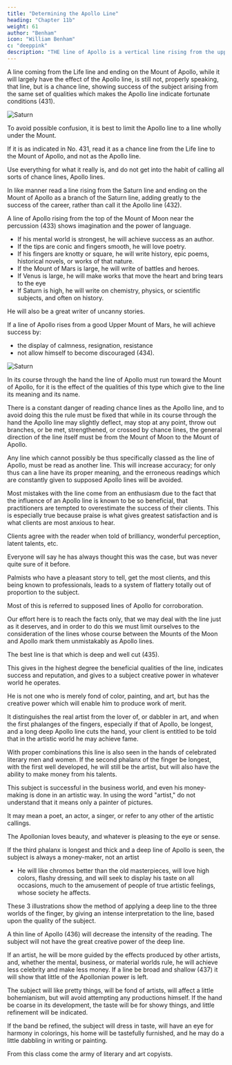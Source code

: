 ```yaml
---
title: "Determining the Apollo Line"
heading: "Chapter 11b"
weight: 61
author: "Benham"
icon: "William Benham"
c: "deeppink"
description: "THE line of Apollo is a vertical line rising from the upper part of the Mount of Moon or higher in the hand, running towards the Mount of Apollo"
---
```




A line coming from the Life line and ending on the Mount of Apollo, while it will largely have the effect of the Apollo line, is still not, properly speaking, that line, but is a chance line, showing success of the subject arising from the same set of qualities which makes the Apollo line indicate fortunate conditions (431).

![Saturn](/graphics/palm/431.png)


To avoid possible confusion, it is best to limit the Apollo line to a line wholly under the Mount.

If it is as indicated in No. 431, read it as a chance line from the Life line to the Mount of Apollo, and not as the Apollo line. 

Use everything for what it really is, and do not get into the habit of calling all sorts of chance lines, Apollo lines. 

In like manner read a line rising from the Saturn line and ending on the Mount of Apollo as a branch of the Saturn line, adding greatly to the success of the career, rather than call it the Apollo line (432).

A line of Apollo rising from the top of the Mount of Moon near the percussion (433) shows imagination and the power of language.
- If his mental world is strongest, he will achieve success as an author.
- If the tips are conic and fingers smooth, he will love poetry. 
- If his fingers are knotty or square, he will write history, epic poems, historical novels, or works of that nature. 
- If the Mount of Mars is large, he will write of battles and heroes.
- If Venus is large, he will make works that move the heart and bring tears to the eye
- If Saturn is high, he will write on chemistry, physics, or scientific subjects, and often on history.

He will also be a great writer of uncanny stories.

 <!-- Basing your estimate upon Chirognomy you can thus locate the special direction in which the line will bring success.  -->

If a line of Apollo rises from a good Upper Mount of Mars, he will achieve success by:
- the display of calmness, resignation, resistance
- not allow himself to become discouraged (434). 

![Saturn](/graphics/palm/434.png)

In its course through the hand the line of Apollo must run toward the Mount of Apollo, for it is the effect of the qualities of this type which give to the line its meaning and its name.

There is a constant danger of reading chance lines as the Apollo line, and to avoid doing this the rule must be fixed that while in its course through the hand the Apollo line may slightly deflect, may stop at any point, throw out branches, or be met, strengthened, or crossed by chance lines, the general direction of the line itself must be from the Mount of Moon to the Mount of Apollo. 

Any line which cannot possibly be thus specifically classed as the line of Apollo, must be read as another line. This will increase accuracy; for only thus can a line have its proper meaning, and the erroneous readings which are constantly given to supposed Apollo lines will be avoided.

Most mistakes with the line come from an enthusiasm due to the fact that the influence of an Apollo line is known to be so beneficial, that practitioners are tempted to overestimate the success of their clients. This is especially true because praise is what gives greatest satisfaction and is what clients are most anxious to hear. 

<!-- It is easier and more profitable for the palmist, for it is remarkable how  -->

Clients agree with the reader when told of brilliancy, wonderful perception, latent talents, etc.

Everyone will say he has always thought this was the case, but was never quite sure of it before. 

Palmists who have a pleasant story to tell, get the most clients, and this being known to professionals, leads to a system of flattery totally out of proportion to the subject. 

Most of this is referred to supposed lines of Apollo for corroboration. 

Our effort here is to reach the facts only, that we may deal with the line just as it deserves, and in order to do this we must limit ourselves to the consideration of the lines whose course between the Mounts of the Moon and Apollo mark them unmistakably as Apollo lines. 

<!-- The Line Of Apollo Part 3 586 No. 435. The character of the Apollo line indicates the intensity and power of the qualities it represents.  -->

The best line is that which is deep and well cut (435). 

This gives in the highest degree the beneficial qualities of the line, indicates success and reputation, and gives to a subject creative power in whatever world he operates. 

He is not one who is merely fond of color, painting, and art, but has the creative power which will enable him to produce work of merit. 

It distinguishes the real artist from the lover of, or dabbler in art, and when the first phalanges of the fingers, especially if that of Apollo, be longest, and a long deep Apollo line cuts the hand, your client is entitled to be told that in the artistic world he may achieve fame. 

With proper combinations this line is also seen in the hands of celebrated literary men and women. If the second phalanx of the finger be longest, with the first well developed, he will still be the artist, but will also have the ability to make money from his talents. 

This subject is successful in the business world, and even his money-making is done in an artistic way. In using the word "artist," do not understand that it means only a painter of pictures. 

It may mean a poet, an actor, a singer, or refer to any other of the artistic callings. 

The Apollonian loves beauty, and whatever is pleasing to the eye or sense.

If the third phalanx is longest and thick and a deep line of Apollo is seen, the subject is always a money-maker, not an artist
- He will like chromos better than the old masterpieces, will love high colors, flashy dressing, and will seek to display his taste on all occasions, much to the amusement of people of true artistic feelings, whose society he affects. 

These 3 illustrations show the method of applying a deep line to the three worlds of the finger, by giving an intense interpretation to the line, based upon the quality of the subject. 

A thin line of Apollo (436) will decrease the intensity of the reading. The subject will not have the great creative power of the deep line. 

If an artist, he will be more guided by the effects produced by other artists, and, whether the mental, business, or material worlds rule, he will achieve less celebrity and make less money. If a line be broad and shallow (437) it will show that little of the Apollonian power is left. 

The subject will like pretty things, will be fond of artists, will affect a little bohemianism, but will avoid attempting any productions himself. If the hand be coarse in its development, the taste will be for showy things, and little refinement will be indicated. 

If the band be refined, the subject will dress in taste, will have an eye for harmony in colorings, his home will be tastefully furnished, and he may do a little dabbling in writing or painting.

From this class come the army of literary and art copyists. 
